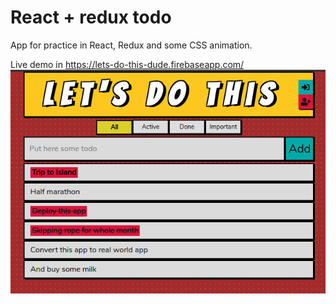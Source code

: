 # React + redux todo
App for practice in React, Redux and some CSS animation.

Live demo in https://lets-do-this-dude.firebaseapp.com/
![Screenshot](docs/app-screenshot.png)
